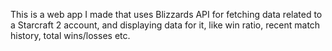 This is a web app I made that uses Blizzards API for fetching data related to a Starcraft 2 account, and displaying data for it, like win ratio, recent match history, total wins/losses etc.
